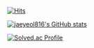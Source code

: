 [![Hits](https://hits.seeyoufarm.com/api/count/incr/badge.svg?url=https%3A%2F%2Fgithub.com%2Fjaeyeol816&count_bg=%2379C83D&title_bg=%23555555&icon=&icon_color=%23E7E7E7&title=hits&edge_flat=false)](https://hits.seeyoufarm.com)

[![jaeyeol816's GitHub stats](https://github-readme-stats.vercel.app/api?username=jaeyeol816&show_icons=true&theme=merko)](https://github.com/anuraghazra/github-readme-stats)


[![Solved.ac Profile](http://mazassumnida.wtf/api/v2/generate_badge?boj=jaeyeolchoi)](https://solved.ac/jaeyeolchoi/)

